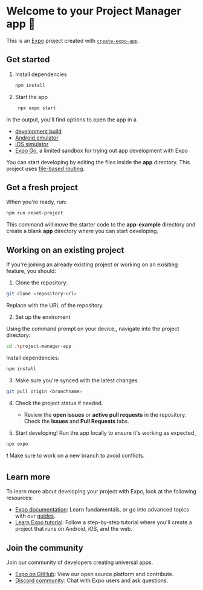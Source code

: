 # Welcome to your Project Manager app 👋

This is an [Expo](https://expo.dev) project created with [`create-expo-app`](https://www.npmjs.com/package/create-expo-app).

## Get started

1. Install dependencies

   ```bash
   npm install
   ```

2. Start the app

   ```bash
    npx expo start
   ```

In the output, you'll find options to open the app in a

- [development build](https://docs.expo.dev/develop/development-builds/introduction/)
- [Android emulator](https://docs.expo.dev/workflow/android-studio-emulator/)
- [iOS simulator](https://docs.expo.dev/workflow/ios-simulator/)
- [Expo Go](https://expo.dev/go), a limited sandbox for trying out app development with Expo

You can start developing by editing the files inside the **app** directory. This project uses [file-based routing](https://docs.expo.dev/router/introduction).

## Get a fresh project

When you're ready, run:

```bash
npm run reset-project
```

This command will move the starter code to the **app-example** directory and create a blank **app** directory where you can start developing.

## Working on an existing project

If you're joining an already existing project or working on an exisiting feature, you should:

1. Clone the repository:

```bash
git clone <repository-url>
```
Replace <repository-url> with the URL of the repository.

2. Set up the enviroment

Using the command prompt on your device,, navigate into the project directory:

```bash
cd .\project-manager-app
```
Install dependencies:
```bash
npm install
```

3. Make sure you're synced with the latest changes
```bash
git pull origin <branchname>
```

4. Check the project status if needed.
   - Review the **open issues** or **active pull requests** in the repository. Check the **Issues** and **Pull Requests** tabs.
     
5. Start developing!
Run the app locally to ensure it's working as expected_
```bash
npx expo
```
❗ Make sure to work on a new branch to avoid conflicts.
   

## Learn more

To learn more about developing your project with Expo, look at the following resources:

- [Expo documentation](https://docs.expo.dev/): Learn fundamentals, or go into advanced topics with our [guides](https://docs.expo.dev/guides).
- [Learn Expo tutorial](https://docs.expo.dev/tutorial/introduction/): Follow a step-by-step tutorial where you'll create a project that runs on Android, iOS, and the web.

## Join the community

Join our community of developers creating universal apps.

- [Expo on GitHub](https://github.com/expo/expo): View our open source platform and contribute.
- [Discord community](https://chat.expo.dev): Chat with Expo users and ask questions.
